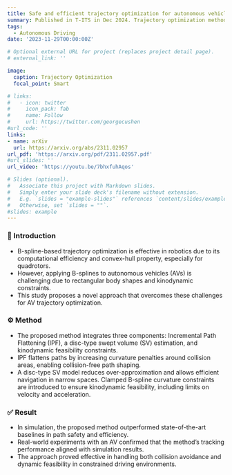 ```yaml
---
title: Safe and efficient trajectory optimization for autonomous vehicles using b-spline with incremental path flattening.
summary: Published in T-ITS in Dec 2024. Trajectory optimization method for autonmous vehicle.
tags:
  - Autonomous Driving
date: '2023-11-29T00:00:00Z'

# Optional external URL for project (replaces project detail page).
# external_link: ''

image:
  caption: Trajectory Optimization
  focal_point: Smart

# links:
#   - icon: twitter
#     icon_pack: fab
#     name: Follow
#     url: https://twitter.com/georgecushen
#url_code: ''
links:
- name: arXiv
  url: https://arxiv.org/abs/2311.02957
url_pdf: 'https://arxiv.org/pdf/2311.02957.pdf'
#url_slides: ''
url_video: 'https://youtu.be/7bhxfuhAqos'

# Slides (optional).
#   Associate this project with Markdown slides.
#   Simply enter your slide deck's filename without extension.
#   E.g. `slides = "example-slides"` references `content/slides/example-slides.md`.
#   Otherwise, set `slides = ""`.
#slides: example
---
```

### 🧾 Introduction
- B-spline-based trajectory optimization is effective in robotics due to its computational efficiency and convex-hull property, especially for quadrotors.
- However, applying B-splines to autonomous vehicles (AVs) is challenging due to rectangular body shapes and kinodynamic constraints.
- This study proposes a novel approach that overcomes these challenges for AV trajectory optimization.
### ⚙️ Method
- The proposed method integrates three components: Incremental Path Flattening (IPF), a disc-type swept volume (SV) estimation, and kinodynamic feasibility constraints.
- IPF flattens paths by increasing curvature penalties around collision areas, enabling collision-free path shaping.
- A disc-type SV model reduces over-approximation and allows efficient navigation in narrow spaces.
Clamped B-spline curvature constraints are introduced to ensure kinodynamic feasibility, including limits on velocity and acceleration.
### ✅ Result
- In simulation, the proposed method outperformed state-of-the-art baselines in path safety and efficiency.
- Real-world experiments with an AV confirmed that the method’s tracking performance aligned with simulation results.
- The approach proved effective in handling both collision avoidance and dynamic feasibility in constrained driving environments.
